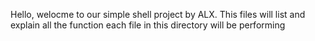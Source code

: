 Hello, welocme to our simple shell project by ALX.
This files will list and explain all the function each file in this directory will be performing
